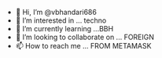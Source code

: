 - 👋 Hi, I’m @vbhandari686
- 👀 I’m interested in ... techno
- 🌱 I’m currently learning ...BBH
- 💞️ I’m looking to collaborate on ... FOREIGN
- 📫 How to reach me ...
FROM METAMASK
<!---
vbhandari686/vbhandari686 is a ✨ special ✨ repository because its `README.md` (this file) appears on your GitHub profile.
You can click the Preview link to take a look at your changes.
--->
